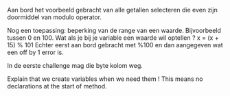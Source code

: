 Aan bord het voorbeeld gebracht van alle getallen selecteren die even zijn doormiddel van modulo operator.

Nog een toepassing: beperking van de range van een waarde. Bijvoorbeeld tussen 0 en 100. Wat als je bij je variable een waarde wil optellen ?
x = (x + 15) % 101
Echter eerst aan bord gebracht met %100 en dan aangegeven wat een off by 1 error is.

In de eerste challenge mag die byte kolom weg.

Explain that we create variables when we need them ! This means no declarations at the start of method.